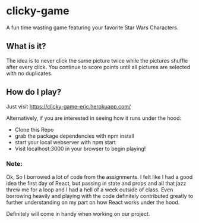 # clicky-game
A fun time wasting game featuring your favorite Star Wars Characters.

## What is it?
The idea is to never click the same picture twice while the pictures shuffle after every click. You continue to score points until all pictures are selected with no duplicates.

## How do I play?
Just visit https://clicky-game-eric.herokuapp.com/

Alternatively, if you are interested in seeing how it runs under the hood:
* Clone this Repo
* grab the package dependencies with npm install
* start your local webserver with npm start
* Visit localhost:3000 in your browser to begin playing!

### Note:

Ok, So I borrowed a lot of code from the assignments. I felt like I had a good idea the first day of React, but passing in state and props and all that jazz threw me for a loop and I had a hell of a week outside of class. Even borrowing heavily and playing with the code definitely contributed greatly to further understanding on my part on how React works under the hood. 

Definitely will come in handy when working on our project.
